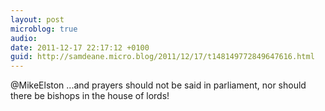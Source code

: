 ```yaml
---
layout: post
microblog: true
audio: 
date: 2011-12-17 22:17:12 +0100
guid: http://samdeane.micro.blog/2011/12/17/t148149772849647616.html
---
```

@MikeElston ...and prayers should not be said in parliament, nor should there be bishops in the house of lords!
